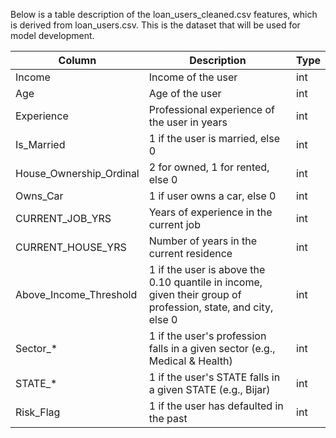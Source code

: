 Below is a table description of the loan_users_cleaned.csv features, which is derived from loan_users.csv. This is the dataset that will be used for model development.

| Column                  | Description                                   | Type   |
| -------------           | ------------                                  | ---    |
| Income                  | Income of the user                            | int    |
| Age                     | Age of the user                               | int    |
| Experience              | Professional experience of the user in years  | int    |
| Is_Married              | 1 if the user is married, else 0              | int    |
| House_Ownership_Ordinal | 2 for owned, 1 for rented, else 0             | int    |
| Owns_Car                | 1 if user owns a car, else 0                  | int    |
| CURRENT_JOB_YRS         | Years of experience in the current job        | int    |
| CURRENT_HOUSE_YRS       | Number of years in the current residence      | int    |
| Above_Income_Threshold  | 1 if the user is above the 0.10 quantile in income, given their group of profession, state, and city, else 0 | int |
| Sector_*                | 1 if the user's profession falls in a given sector (e.g., Medical & Health) | int |
| STATE_*                 | 1 if the user's STATE falls in a given STATE (e.g., Bijar) | int |
| Risk_Flag          | 1 if the user has defaulted in the past            | int   |
